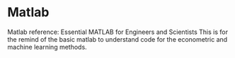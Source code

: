 # Matlab
Matlab
reference: Essential MATLAB for Engineers and Scientists
This is for the remind of the basic matlab to understand code for the econometric and machine learning methods.
